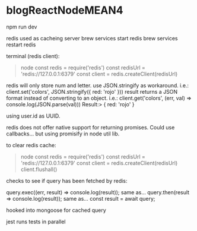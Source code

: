 # blogReactNodeMEAN4

npm run dev

redis used as cacheing server
brew services start redis
brew services restart redis

terminal (redis client):

> node
> const redis = require('redis')
> const redisUrl = 'redis://127.0.0.1:6379'
> const client = redis.createClient(redisUrl)

redis will only store num and letter. use JSON.stringify as workaround. i.e.: client.set('colors', JSON.stringify({ red: 'rojo' }))
result returns a JSON format instead of converting to an object. i.e.: client.get('colors', (err, val) => console.log(JSON.parse(val)))
Result:> { red: 'rojo' }

using user.id as UUID.

redis does not offer native support for returning promises. Could use callbacks... but using promisify in node util lib.

to clear redis cache:

> node
> const redis = require('redis')
> const redisUrl = 'redis://127.0.0.1:6379'
> const client = redis.createClient(redisUrl)
> client.flushall()

checks to see if query has been fetched by redis:

query.exec((err, result) => console.log(result));
same as...
query.then(result => console.log(result));
same as...
const result = await query;

hooked into mongoose for cached query

jest runs tests in parallel
